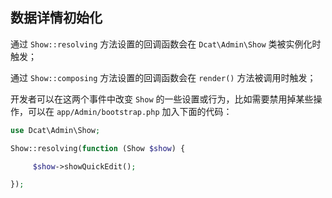 ## 数据详情初始化

通过 `Show::resolving` 方法设置的回调函数会在 `Dcat\Admin\Show` 类被实例化时触发；

通过 `Show::composing` 方法设置的回调函数会在 `render()` 方法被调用时触发；

开发者可以在这两个事件中改变 `Show` 的一些设置或行为，比如需要禁用掉某些操作，可以在 `app/Admin/bootstrap.php` 加入下面的代码：

```php
use Dcat\Admin\Show;

Show::resolving(function (Show $show) {

     $show->showQuickEdit();

});
```
